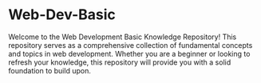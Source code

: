 # Web-Dev-Basic

Welcome to the Web Development Basic Knowledge Repository! This repository serves as a comprehensive collection of fundamental concepts and topics in web development. Whether you are a beginner or looking to refresh your knowledge, this repository will provide you with a solid foundation to build upon.
